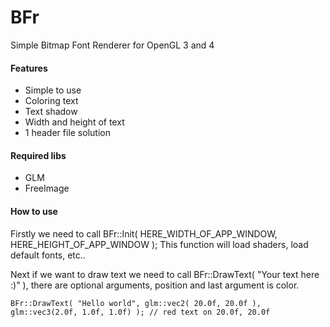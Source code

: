 BFr
===

Simple Bitmap Font Renderer for OpenGL 3 and 4

#### Features
 - Simple to use
 - Coloring text
 - Text shadow
 - Width and height of text  
 - 1 header file solution  

#### Required libs
- GLM
- FreeImage

#### How to use

Firstly we need to call BFr::Init( HERE_WIDTH_OF_APP_WINDOW, HERE_HEIGHT_OF_APP_WINDOW );
This function will load shaders, load default fonts, etc..

Next if we want to draw text we need to call BFr::DrawText( "Your text here :)" ), there are optional arguments, position and last argument is color.

```
BFr::DrawText( "Hello world", glm::vec2( 20.0f, 20.0f ), glm::vec3(2.0f, 1.0f, 1.0f) ); // red text on 20.0f, 20.0f

